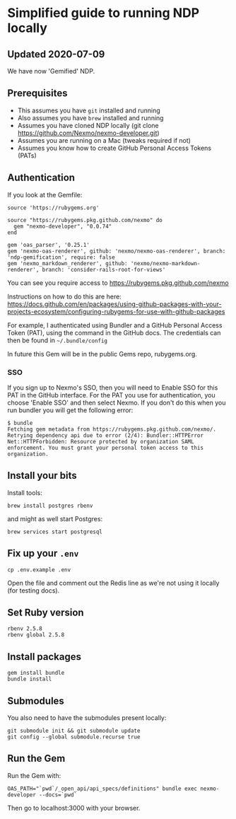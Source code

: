 # Simplified guide to running NDP locally

## Updated 2020-07-09

We have now 'Gemified' NDP. 

## Prerequisites

* This assumes you have `git` installed and running
* Also assumes you have `brew` installed and running
* Assumes you have cloned NDP locally (git clone https://github.com/Nexmo/nexmo-developer.git)
* Assumes you are running on a Mac (tweaks required if not)
* Assumes you know how to create GitHub Personal Access Tokens (PATs)

## Authentication

If you look at the Gemfile:

```
source 'https://rubygems.org'

source "https://rubygems.pkg.github.com/nexmo" do
  gem "nexmo-developer", "0.0.74"
end

gem 'oas_parser', '0.25.1'
gem 'nexmo-oas-renderer', github: 'nexmo/nexmo-oas-renderer', branch: 'ndp-gemification', require: false
gem 'nexmo_markdown_renderer', github: 'nexmo/nexmo-markdown-renderer', branch: 'consider-rails-root-for-views'
```

You can see you require access to https://rubygems.pkg.github.com/nexmo 

Instructions on how to do this are here: https://docs.github.com/en/packages/using-github-packages-with-your-projects-ecosystem/configuring-rubygems-for-use-with-github-packages

For example, I authenticated using Bundler and a GitHub Personal Access Token (PAT), using the command in the GitHub docs. The credentials can then be found in `~/.bundle/config`

In future this Gem will be in the public Gems repo, rubygems.org.

### SSO

If you sign up to Nexmo's SSO, then you will need to Enable SSO for this PAT in the GitHub interface. For the PAT you use for authentication, you choose 'Enable SSO' and then select Nexmo. If you don't do this when you run bundler you will get the following error:

```shell
$ bundle
Fetching gem metadata from https://rubygems.pkg.github.com/nexmo/.
Retrying dependency api due to error (2/4): Bundler::HTTPError Net::HTTPForbidden: Resource protected by organization SAML enforcement. You must grant your personal token access to this organization.
```

## Install your bits

Install tools:

``` shell
brew install postgres rbenv
```

and might as well start Postgres:

``` shell
brew services start postgresql
```

## Fix up your `.env`

``` shell
cp .env.example .env
```

Open the file and comment out the Redis line as we're not using it locally (for testing docs).

## Set Ruby version

``` shell
rbenv 2.5.8
rbenv global 2.5.8
```

## Install packages

``` shell
gem install bundle
bundle install
```

## Submodules

You also need to have the submodules present locally:

``` shell
git submodule init && git submodule update
git config --global submodule.recurse true
```

## Run the Gem

Run the Gem with:

```shell
OAS_PATH="`pwd`/_open_api/api_specs/definitions" bundle exec nexmo-developer --docs=`pwd`
```

Then go to localhost:3000 with your browser.
